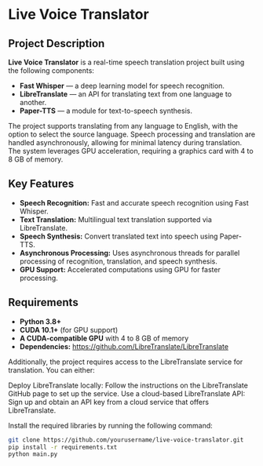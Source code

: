 # Live Voice Translator

## Project Description

**Live Voice Translator** is a real-time speech translation project built using the following components:

- **Fast Whisper** — a deep learning model for speech recognition.
- **LibreTranslate** — an API for translating text from one language to another.
- **Paper-TTS** — a module for text-to-speech synthesis.

The project supports translating from any language to English, with the option to select the source language. Speech processing and translation are handled asynchronously, allowing for minimal latency during translation. The system leverages GPU acceleration, requiring a graphics card with 4 to 8 GB of memory.

## Key Features

- **Speech Recognition:** Fast and accurate speech recognition using Fast Whisper.
- **Text Translation:** Multilingual text translation supported via LibreTranslate.
- **Speech Synthesis:** Convert translated text into speech using Paper-TTS.
- **Asynchronous Processing:** Uses asynchronous threads for parallel processing of recognition, translation, and speech synthesis.
- **GPU Support:** Accelerated computations using GPU for faster processing.

## Requirements

- **Python 3.8+**
- **CUDA 10.1+** (for GPU support)
- **A CUDA-compatible GPU** with 4 to 8 GB of memory
- **Dependencies:** 
https://github.com/LibreTranslate/LibreTranslate

Additionally, the project requires access to the LibreTranslate service for translation. You can either:

Deploy LibreTranslate locally: Follow the instructions on the LibreTranslate GitHub page to set up the service.
Use a cloud-based LibreTranslate API: Sign up and obtain an API key from a cloud service that offers LibreTranslate.

Install the required libraries by running the following command:
```bash
git clone https://github.com/yourusername/live-voice-translator.git
pip install -r requirements.txt
python main.py
